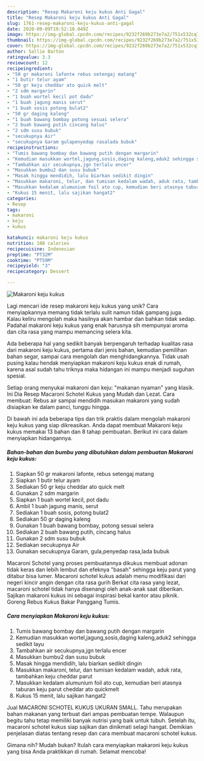 ```yaml
---
description: "Resep Makaroni keju kukus Anti Gagal"
title: "Resep Makaroni keju kukus Anti Gagal"
slug: 1761-resep-makaroni-keju-kukus-anti-gagal
date: 2020-09-09T19:52:18.049Z
image: https://img-global.cpcdn.com/recipes/9232f269b273e7a2/751x532cq70/makaroni-keju-kukus-foto-resep-utama.jpg
thumbnail: https://img-global.cpcdn.com/recipes/9232f269b273e7a2/751x532cq70/makaroni-keju-kukus-foto-resep-utama.jpg
cover: https://img-global.cpcdn.com/recipes/9232f269b273e7a2/751x532cq70/makaroni-keju-kukus-foto-resep-utama.jpg
author: Sallie Barton
ratingvalue: 3.3
reviewcount: 12
recipeingredient:
- "50 gr makaroni lafonte rebus setengaj matang"
- "1 butir telur ayam"
- "50 gr keju cheddar ato quick melt"
- "2 sdm margarin"
- "1 buah wortel kecil pot dadu"
- "1 buah jagung manis serut"
- "1 buah sosis potong bulat2"
- "50 gr daging kaleng"
- "1 buah bawang bombay potong sesuai selera"
- "2 buah bawang putih cincang halus"
- "2 sdm susu bubuk"
- "secukupnya Air"
- "secukupnya Garam gulapenyedap rasalada bubuk"
recipeinstructions:
- "Tumis bawang bombay dan bawang putih dengan margarin"
- "Kemudian masukkan wortel,jagung,sosis,daging kaleng,aduk2 sehingga sedikit layu"
- "Tambahkan air secukupnya,jgn terlalu encer"
- "Masukkan bumbu2 dan susu bubuk"
- "Masak hingga mendidih, lalu biarkan sedikit dingin"
- "Masukkan makaroni, telur, dan tumisan kedalam wadah, aduk rata, tambahkan keju cheddar parut"
- "Masukkan kedalam alumunium foil ato cup, kemudian beri atasnya taburan keju parut cheddar ato quickmelt"
- "Kukus 15 menit, lalu sajikan hangat2"
categories:
- Resep
tags:
- makaroni
- keju
- kukus

katakunci: makaroni keju kukus 
nutrition: 108 calories
recipecuisine: Indonesian
preptime: "PT32M"
cooktime: "PT59M"
recipeyield: "3"
recipecategory: Dessert

---
```



![Makaroni keju kukus](https://img-global.cpcdn.com/recipes/9232f269b273e7a2/751x532cq70/makaroni-keju-kukus-foto-resep-utama.jpg)

Lagi mencari ide resep makaroni keju kukus yang unik? Cara menyiapkannya memang tidak terlalu sulit namun tidak gampang juga. Kalau keliru mengolah maka hasilnya akan hambar dan bahkan tidak sedap. Padahal makaroni keju kukus yang enak harusnya sih mempunyai aroma dan cita rasa yang mampu memancing selera kita.

Ada beberapa hal yang sedikit banyak berpengaruh terhadap kualitas rasa dari makaroni keju kukus, pertama dari jenis bahan, kemudian pemilihan bahan segar, sampai cara mengolah dan menghidangkannya. Tidak usah pusing kalau hendak menyiapkan makaroni keju kukus enak di rumah, karena asal sudah tahu triknya maka hidangan ini mampu menjadi suguhan spesial.

Setiap orang menyukai makaroni dan keju: &#34;makanan nyaman&#34; yang klasik. Ini Dia Resep Macaroni Schotel Kukus yang Mudah dan Lezat. Cara membuat: Rebus air sampai mendidih masukan makaroni yang sudah disiapkan ke dalam panci, tunggu hingga.


Di bawah ini ada beberapa tips dan trik praktis dalam mengolah makaroni keju kukus yang siap dikreasikan. Anda dapat membuat Makaroni keju kukus memakai 13 bahan dan 8 tahap pembuatan. Berikut ini cara dalam menyiapkan hidangannya.

<!--inarticleads1-->

##### Bahan-bahan dan bumbu yang dibutuhkan dalam pembuatan Makaroni keju kukus:

1. Siapkan 50 gr makaroni lafonte, rebus setengaj matang
1. Siapkan 1 butir telur ayam
1. Sediakan 50 gr keju cheddar ato quick melt
1. Gunakan 2 sdm margarin
1. Siapkan 1 buah wortel kecil, pot dadu
1. Ambil 1 buah jagung manis, serut
1. Sediakan 1 buah sosis, potong bulat2
1. Sediakan 50 gr daging kaleng
1. Gunakan 1 buah bawang bombay, potong sesuai selera
1. Sediakan 2 buah bawang putih, cincang halus
1. Gunakan 2 sdm susu bubuk
1. Sediakan secukupnya Air
1. Gunakan secukupnya Garam, gula,penyedap rasa,lada bubuk


Macaroni Schotel yang proses pembuatannya dikukus membuat adonan tidak keras dan lebih lembut dan efeknya &#34;basah&#34; sehingga keju parut yang ditabur bisa lumer. Macaroni schotel kukus adalah menu modifikasi dari negeri kincir angin dengan cita rasa gurih Berkat cita rasa yang lezat, macaroni schotel tidak hanya disenangi oleh anak-anak saat diberikan. Sajikan makaroni kukus ini sebagai inspirasi bekal kantor atau piknik. Goreng Rebus Kukus Bakar Panggang Tumis. 

<!--inarticleads2-->

##### Cara menyiapkan Makaroni keju kukus:

1. Tumis bawang bombay dan bawang putih dengan margarin
1. Kemudian masukkan wortel,jagung,sosis,daging kaleng,aduk2 sehingga sedikit layu
1. Tambahkan air secukupnya,jgn terlalu encer
1. Masukkan bumbu2 dan susu bubuk
1. Masak hingga mendidih, lalu biarkan sedikit dingin
1. Masukkan makaroni, telur, dan tumisan kedalam wadah, aduk rata, tambahkan keju cheddar parut
1. Masukkan kedalam alumunium foil ato cup, kemudian beri atasnya taburan keju parut cheddar ato quickmelt
1. Kukus 15 menit, lalu sajikan hangat2


Jual MACARONI SCHOTEL KUKUS UKURAN SMALL. Tahu merupakan bahan makanan yang terbuat dari ampas pembuatan tempe. Walaupun begitu tahu tetap memiliki banyak nutrisi yang baik untuk tubuh. Setelah itu, macaroni schotel kukus siap sajikan dan dinikmati selagi hangat. Demikian penjelasan diatas tentang resep dan cara membuat macaroni schotel kukus. 

Gimana nih? Mudah bukan? Itulah cara menyiapkan makaroni keju kukus yang bisa Anda praktikkan di rumah. Selamat mencoba!
